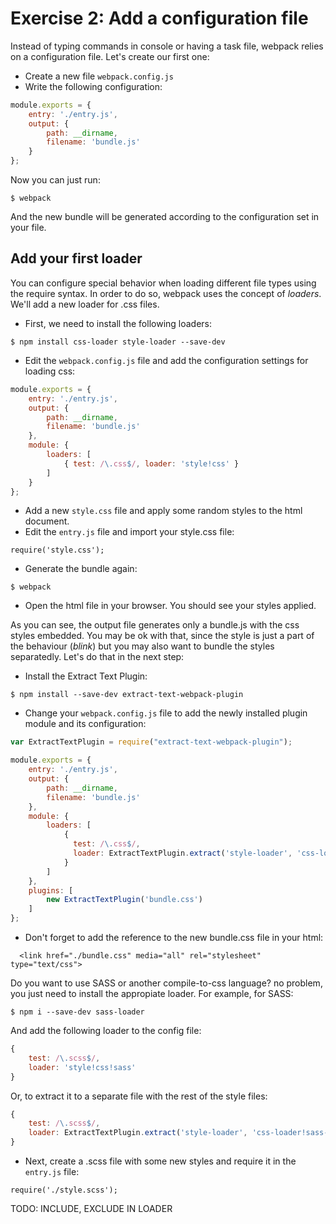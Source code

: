 # Exercise 2: Add a configuration file

Instead of typing commands in console or having a task file, webpack relies on a configuration file. Let's create our first one:

- Create a new file `webpack.config.js`
- Write the following configuration:

```javascript
module.exports = {
    entry: './entry.js',
    output: {
        path: __dirname,
        filename: 'bundle.js'
    }
};
```
Now you can just run:
```
$ webpack
```

And the new bundle will be generated according to the configuration set in your file.

## Add your first loader
You can configure special behavior when loading different file types using the require syntax. In order to do so, webpack uses the concept of *loaders*. We'll add a new loader for .css files.

- First, we need to install the following loaders:
```
$ npm install css-loader style-loader --save-dev
```

- Edit the `webpack.config.js` file and add the configuration settings for loading css:

```javascript
module.exports = {
    entry: './entry.js',
    output: {
        path: __dirname,
        filename: 'bundle.js'
    },
    module: {
        loaders: [
            { test: /\.css$/, loader: 'style!css' }
        ]
    }
};
```

- Add a new `style.css` file and apply some random styles to the html document.
- Edit the `entry.js` file and import your style.css file:
```
require('style.css');
```
- Generate the bundle again:
```
$ webpack
```
- Open the html file in your browser. You should see your styles applied.

As you can see, the output file generates only a bundle.js with the css styles embedded. You may be ok with that, since the style is just a part of the behaviour (*blink*) but you may also want to bundle the styles separatedly. Let's do that in the next step:
- Install the Extract Text Plugin:
```
$ npm install --save-dev extract-text-webpack-plugin
```
- Change your `webpack.config.js` file to add the newly installed plugin module and its configuration:

```javascript
var ExtractTextPlugin = require("extract-text-webpack-plugin");

module.exports = {
    entry: './entry.js',
    output: {
        path: __dirname,
        filename: 'bundle.js'
    },
    module: {
        loaders: [
            {
              test: /\.css$/,
              loader: ExtractTextPlugin.extract('style-loader', 'css-loader')
            }
        ]
    },
    plugins: [
        new ExtractTextPlugin('bundle.css')
    ]
};
```

- Don't forget to add the reference to the new bundle.css file in your html:
```
  <link href="./bundle.css" media="all" rel="stylesheet" type="text/css">
```

Do you want to use SASS or another compile-to-css language? no problem, you just need to install the appropiate loader. For example, for SASS:
```
$ npm i --save-dev sass-loader
```
And add the following loader to the config file:

```javascript
{
    test: /\.scss$/,
    loader: 'style!css!sass'
}
```

Or, to extract it to a separate file with the rest of the style files:

```javascript
{
    test: /\.scss$/,
    loader: ExtractTextPlugin.extract('style-loader', 'css-loader!sass-loader')
}
```

- Next, create a .scss file with some new styles and require it in the `entry.js` file:
```
require('./style.scss');
```
TODO: INCLUDE, EXCLUDE IN LOADER

